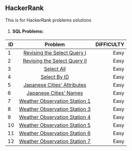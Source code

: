 ## HackerRank
This is for HackerRank problems solutions

1. #### SQL Problems:

| ID     | Problem                                                                                               | DIFFICULTY  |
| -------|:-----------------------------------------------------------------------------------------------------:| -----------:|
| 1      | [Revising the Select Query I](https://www.hackerrank.com/challenges/revising-the-select-query)        | Easy        |
| 2      | [Revising the Select Query II](https://www.hackerrank.com/challenges/revising-the-select-query-2)     | Easy        |
| 3      | [Select All](https://www.hackerrank.com/challenges/select-all-sql)                                    | Easy        |
| 4      | [Select By ID](https://www.hackerrank.com/challenges/select-by-id)                                    | Easy        |
| 5      | [Japanese Cities' Attributes](https://www.hackerrank.com/challenges/japanese-cities-attributes)       | Easy        |
| 6      | [Japanese Cities' Names](https://www.hackerrank.com/challenges/japanese-cities-name)                  | Easy        |
| 7      | [Weather Observation Station 1](https://www.hackerrank.com/challenges/weather-observation-station-1)  | Easy        |
| 8      | [Weather Observation Station 3](https://www.hackerrank.com/challenges/weather-observation-station-3)  | Easy        |
| 9      | [Weather Observation Station 4](https://www.hackerrank.com/challenges/weather-observation-station-4)  | Easy        |
| 10      | [Weather Observation Station 5](https://www.hackerrank.com/challenges/weather-observation-station-5) | Easy        |
| 11      | [Weather Observation Station 6](https://www.hackerrank.com/challenges/weather-observation-station-6) | Easy        |
| 12      | [Weather Observation Station 7](https://www.hackerrank.com/challenges/weather-observation-station-7) | Easy        |
